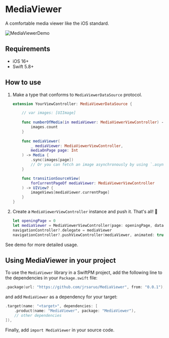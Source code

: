 # MediaViewer

A comfortable media viewer like the iOS standard.

![MediaViewerDemo](https://github.com/jrsaruo/MediaViewer/assets/23174349/5eec59a9-5170-41f1-b15e-43a28d877c1d)

## Requirements

- iOS 16+
- Swift 5.8+

## How to use

1. Make a type that conforms to `MediaViewerDataSource` protocol.

    ```swift
    extension YourViewController: MediaViewerDataSource {

        // var images: [UIImage]
        
        func numberOfMedia(in mediaViewer: MediaViewerViewController) -> Int {
            images.count
        }
        
        func mediaViewer(
            _ mediaViewer: MediaViewerViewController,
            mediaOnPage page: Int
        ) -> Media {
            .sync(images[page])
            // Or you can fetch an image asynchronously by using `.async { ... }`
        }

        func transitionSourceView(
            forCurrentPageOf mediaViewer: MediaViewerViewController
        ) -> UIView? {
            imageViews[mediaViewer.currentPage]
        }
    }
    ```
    
2. Create a `MediaViewerViewController` instance and push it. That's all! :tada:
    
    ```swift
    let openingPage = 0
    let mediaViewer = MediaViewerViewController(page: openingPage, dataSource: self)
    navigationController?.delegate = mediaViewer
    navigationController?.pushViewController(mediaViewer, animated: true)
    ```

See demo for more detailed usage.

## Using MediaViewer in your project

To use the `MediaViewer` library in a SwiftPM project, add the following line to the dependencies in your `Package.swift` file:

```swift
.package(url: "https://github.com/jrsaruo/MediaViewer", from: "0.0.1"),
```

and add `MediaViewer` as a dependency for your target:

```swift
.target(name: "<target>", dependencies: [
    .product(name: "MediaViewer", package: "MediaViewer"),
    // other dependencies
]),
```

Finally, add `import MediaViewer` in your source code.
